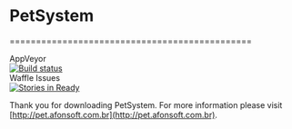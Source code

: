 # PetSystem
==============================================


AppVeyor<br/>
[![Build status](https://ci.appveyor.com/api/projects/status/ndda987gdr939cve/branch/master?svg=true)](https://ci.appveyor.com/project/afonsoft/petsystem/branch/master)
<br/>
Waffle Issues<br/>[![Stories in Ready](https://badge.waffle.io/afonsoft/PetSystem.svg?label=ready&title=Ready)](http://waffle.io/afonsoft/PetSystem)
<br/>

Thank you for downloading PetSystem. For more information please visit [http://pet.afonsoft.com.br](http://pet.afonsoft.com.br).

